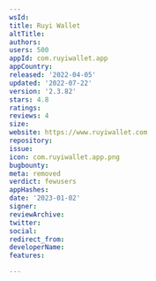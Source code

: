 ```yaml
---
wsId: 
title: Ruyi Wallet
altTitle: 
authors: 
users: 500
appId: com.ruyiwallet.app
appCountry: 
released: '2022-04-05'
updated: '2022-07-22'
version: '2.3.82'
stars: 4.8
ratings: 
reviews: 4
size: 
website: https://www.ruyiwallet.com
repository: 
issue: 
icon: com.ruyiwallet.app.png
bugbounty: 
meta: removed
verdict: fewusers
appHashes: 
date: '2023-01-02'
signer: 
reviewArchive: 
twitter: 
social: 
redirect_from: 
developerName: 
features: 

---
```


